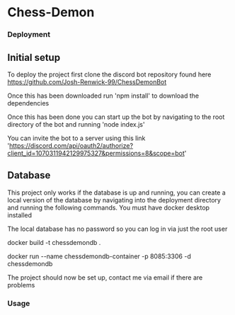 # Chess-Demon

### Deployment

## Initial setup
To deploy the project first clone the discord bot repository found here https://github.com/Josh-Renwick-99/ChessDemonBot

Once this has been downloaded run 'npm install' to download the dependencies

Once this has been done you can start up the bot by navigating to the root directory of the bot and running 'node index.js'

You can invite the bot to a server using this link 'https://discord.com/api/oauth2/authorize?client_id=1070311942129975327&permissions=8&scope=bot'

## Database

This project only works if the database is up and running, you can create a local version of the database by navigating into the deployment directory and running the following commands. You must have docker desktop installed

The local database has no password so you can log in via just the root user

docker build -t chessdemondb .

docker run --name chessdemondb-container -p 8085:3306 -d chessdemondb

The project should now be set up, contact me via email if there are problems

### Usage


